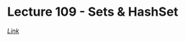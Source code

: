 # Lecture 109 - Sets & HashSet

[_Link_](https://docs.oracle.com/javase/8/docs/technotes/guides/vm/performance-enhancements-7.html)
